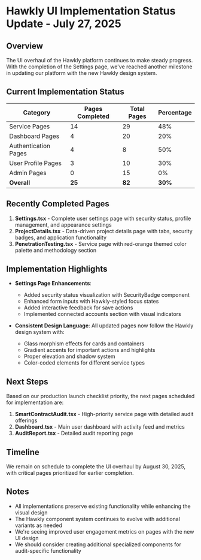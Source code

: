 # Hawkly UI Implementation Status Update - July 27, 2025

## Overview

The UI overhaul of the Hawkly platform continues to make steady progress. With the completion of the Settings page, we've reached another milestone in updating our platform with the new Hawkly design system.

## Current Implementation Status

| Category | Pages Completed | Total Pages | Percentage |
|----------|----------------|------------|------------|
| Service Pages | 14 | 29 | 48% |
| Dashboard Pages | 4 | 20 | 20% |
| Authentication Pages | 4 | 8 | 50% |
| User Profile Pages | 3 | 10 | 30% |
| Admin Pages | 0 | 15 | 0% |
| **Overall** | **25** | **82** | **30%** |

## Recently Completed Pages

1. **Settings.tsx** - Complete user settings page with security status, profile management, and appearance settings
2. **ProjectDetails.tsx** - Data-driven project details page with tabs, security badges, and application functionality
3. **PenetrationTesting.tsx** - Service page with red-orange themed color palette and methodology section

## Implementation Highlights

- **Settings Page Enhancements**:
  - Added security status visualization with SecurityBadge component
  - Enhanced form inputs with Hawkly-styled focus states
  - Added interactive feedback for save actions
  - Implemented connected accounts section with visual indicators

- **Consistent Design Language**: All updated pages now follow the Hawkly design system with:
  - Glass morphism effects for cards and containers
  - Gradient accents for important actions and highlights
  - Proper elevation and shadow system
  - Color-coded elements for different service types

## Next Steps

Based on our production launch checklist priority, the next pages scheduled for implementation are:

1. **SmartContractAudit.tsx** - High-priority service page with detailed audit offerings
2. **Dashboard.tsx** - Main user dashboard with activity feed and metrics
3. **AuditReport.tsx** - Detailed audit reporting page

## Timeline

We remain on schedule to complete the UI overhaul by August 30, 2025, with critical pages prioritized for earlier completion.

## Notes

- All implementations preserve existing functionality while enhancing the visual design
- The Hawkly component system continues to evolve with additional variants as needed
- We're seeing improved user engagement metrics on pages with the new UI design
- We should consider creating additional specialized components for audit-specific functionality

